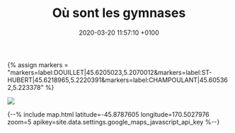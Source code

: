 ﻿---
layout: post
title:  "Où sont les gymnases"
date:   2020-03-20 11:57:10 +0100
categories: qui-sommes-nous
---

<!--more-->

{% assign markers = "markers=label:DOUILLET|45.6205023,5.2070012&markers=label:ST-HUBERT|45.6218965,5.2220391&markers=label:CHAMPOULANT|45.605362,5.223378" %}

<img src="https://maps.googleapis.com/maps/api/staticmap?center=45.614,5.2240&zoom=13&size=640x320&scale=2&language=fr&markers={{markers}}&key={{site.data.settings.google_maps_javascript_api_key}}"/>



{--% include map.html latitude=-45.8787605 longitude=170.5027976 zoom=5 apikey=site.data.settings.google_maps_javascript_api_key %--}
